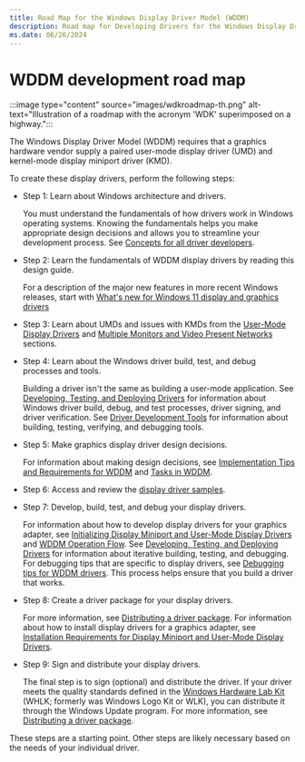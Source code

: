 ```yaml
---
title: Road Map for the Windows Display Driver Model (WDDM)
description: Road map for Developing Drivers for the Windows Display Driver Model (WDDM)
ms.date: 06/26/2024
---
```


# WDDM development road map

:::image type="content" source="images/wdkroadmap-th.png" alt-text="Illustration of a roadmap with the acronym 'WDK' superimposed on a highway.":::

The Windows Display Driver Model (WDDM) requires that a graphics hardware vendor supply a paired user-mode display driver (UMD) and kernel-mode display miniport driver (KMD).

To create these display drivers, perform the following steps:

- Step 1: Learn about Windows architecture and drivers.

  You must understand the fundamentals of how drivers work in Windows operating systems. Knowing the fundamentals helps you make appropriate design decisions and allows you to streamline your development process. See [Concepts for all driver developers](../gettingstarted/concepts-and-knowledge-for-all-driver-developers.md).

- Step 2: Learn the fundamentals of WDDM display drivers by reading this design guide.

  For a description of the major new features in more recent Windows releases, start with [What's new for Windows 11 display and graphics drivers](./what-s-new-for-windows-11-display-and-graphics-drivers.md)

- Step 3: Learn about UMDs and issues with KMDs from the [User-Mode Display Drivers](user-mode-display-drivers.md) and [Multiple Monitors and Video Present Networks](multiple-monitors-and-video-present-networks.md) sections.

- Step 4: Learn about the Windows driver build, test, and debug processes and tools.

  Building a driver isn't the same as building a user-mode application. See [Developing, Testing, and Deploying Drivers](../develop/get-started-developing-windows-drivers.md) for information about Windows driver build, debug, and test processes, driver signing, and driver verification. See [Driver Development Tools](../devtest/index.md) for information about building, testing, verifying, and debugging tools.

- Step 5: Make graphics display driver design decisions.

  For information about making design decisions, see [Implementation Tips and Requirements for WDDM](implementation-tips-and-requirements-for-the-windows-vista-display-dri.md) and [Tasks in WDDM](tasks-in-the-windows-vista-display-driver-model.md).

- Step 6: Access and review the [display driver samples](display-samples.md).

- Step 7: Develop, build, test, and debug your display drivers.

  For information about how to develop display drivers for your graphics adapter, see [Initializing Display Miniport and User-Mode Display Drivers](initializing-display-miniport-and-user-mode-display-drivers.md) and [WDDM Operation Flow](windows-vista-and-later-display-driver-model-operation-flow.md). See [Developing, Testing, and Deploying Drivers](/windows-hardware/drivers) for information about iterative building, testing, and debugging. For debugging tips that are specific to display drivers, see [Debugging tips for WDDM drivers](debugging-tips-for-wddm-drivers.md). This process helps ensure that you build a driver that works.

- Step 8: Create a driver package for your display drivers.

  For more information, see [Distributing a driver package](../develop/distributing-a-driver-package-win8.md). For information about how to install display drivers for a graphics adapter, see [Installation Requirements for Display Miniport and User-Mode Display Drivers](installing-display-miniport-and-user-mode-display-drivers.md).

- Step 9: Sign and distribute your display drivers.

  The final step is to sign (optional) and distribute the driver. If your driver meets the quality standards defined in the [Windows Hardware Lab Kit](/windows-hardware/test/hlk/) (WHLK; formerly was Windows Logo Kit or WLK), you can distribute it through the Windows Update program. For more information, see [Distributing a driver package](../develop/distributing-a-driver-package-win8.md).

These steps are a starting point. Other steps are likely necessary based on the needs of your individual driver.
